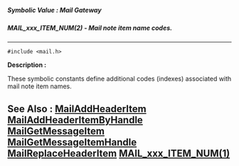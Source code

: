 ##### Symbolic Value : Mail Gateway
##### MAIL_xxx_ITEM_NUM(2) - Mail note item name codes.
---
```
#include <mail.h>
```
**Description :**

These symbolic constants define additional codes (indexes) associated with mail 
note item names.

**See Also :**
[MailAddHeaderItem](/reference/Func/MailAddHeaderItem)
[MailAddHeaderItemByHandle](/reference/Func/MailAddHeaderItemByHandle)
[MailGetMessageItem](/reference/Func/MailGetMessageItem)
[MailGetMessageItemHandle](/reference/Func/MailGetMessageItemHandle)
[MailReplaceHeaderItem](/reference/Func/MailReplaceHeaderItem)
[MAIL_xxx_ITEM_NUM(1)](/reference/Symb/MAIL_xxx_ITEM_NUM(1))
---
